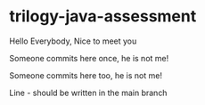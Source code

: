 # trilogy-java-assessment

Hello Everybody, Nice to meet you

Someone commits here once, he is not me!

Someone commits here too, he is not me!

Line - should be written in the main branch